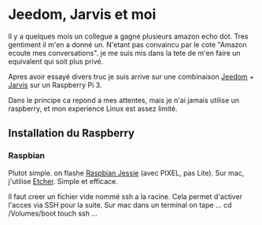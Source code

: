 # Jeedom, Jarvis et moi

Il y a quelques mois un collegue a gagné plusieurs amazon echo dot. Tres gentiment il m'en a donné un. 
N'etant pas convaincu par le cote "Amazon ecoute mes conversations". je me suis mis dans la tete de m'en faire
un equivalent qui soit plus privé.

Apres avoir essayé divers truc je suis arrive sur une combinaison [Jeedom](www.jeedom.com) + [Jarvis](http://domotiquefacile.fr/jarvis/) sur un Raspberry Pi 3.

Dans le principe ca repond a mes attentes, mais je n'ai jamais utilise un raspberry, et mon experience Linux est assez limité.

## Installation du Raspberry

### Raspbian
Plutot simple. on flashe [Raspbian Jessie](https://www.raspberrypi.org/downloads/raspbian/) (avec PIXEL, pas Lite). Sur mac, j'utilise [Etcher](https://etcher.io/). Simple et efficace.

Il faut creer un fichier vide nommé ssh a la racine. Cela permet d'activer l'acces via SSH pour la suite. Sur mac dans un terminal on tape
...
cd /Volumes/boot
touch ssh
...


